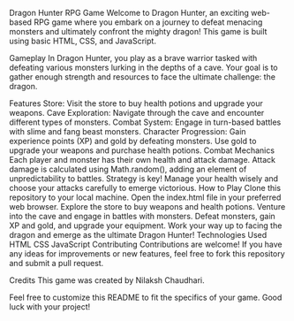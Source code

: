 Dragon Hunter RPG Game
Welcome to Dragon Hunter, an exciting web-based RPG game where you embark on a journey to defeat menacing monsters and ultimately confront the mighty dragon! This game is built using basic HTML, CSS, and JavaScript.

Gameplay
In Dragon Hunter, you play as a brave warrior tasked with defeating various monsters lurking in the depths of a cave. Your goal is to gather enough strength and resources to face the ultimate challenge: the dragon.

Features
Store: Visit the store to buy health potions and upgrade your weapons.
Cave Exploration: Navigate through the cave and encounter different types of monsters.
Combat System: Engage in turn-based battles with slime and fang beast monsters.
Character Progression: Gain experience points (XP) and gold by defeating monsters. Use gold to upgrade your weapons and purchase health potions.
Combat Mechanics
Each player and monster has their own health and attack damage.
Attack damage is calculated using Math.random(), adding an element of unpredictability to battles.
Strategy is key! Manage your health wisely and choose your attacks carefully to emerge victorious.
How to Play
Clone this repository to your local machine.
Open the index.html file in your preferred web browser.
Explore the store to buy weapons and health potions.
Venture into the cave and engage in battles with monsters.
Defeat monsters, gain XP and gold, and upgrade your equipment.
Work your way up to facing the dragon and emerge as the ultimate Dragon Hunter!
Technologies Used
HTML
CSS
JavaScript
Contributing
Contributions are welcome! If you have any ideas for improvements or new features, feel free to fork this repository and submit a pull request.

Credits
This game was created by Nilaksh Chaudhari.



Feel free to customize this README to fit the specifics of your game. Good luck with your project!
